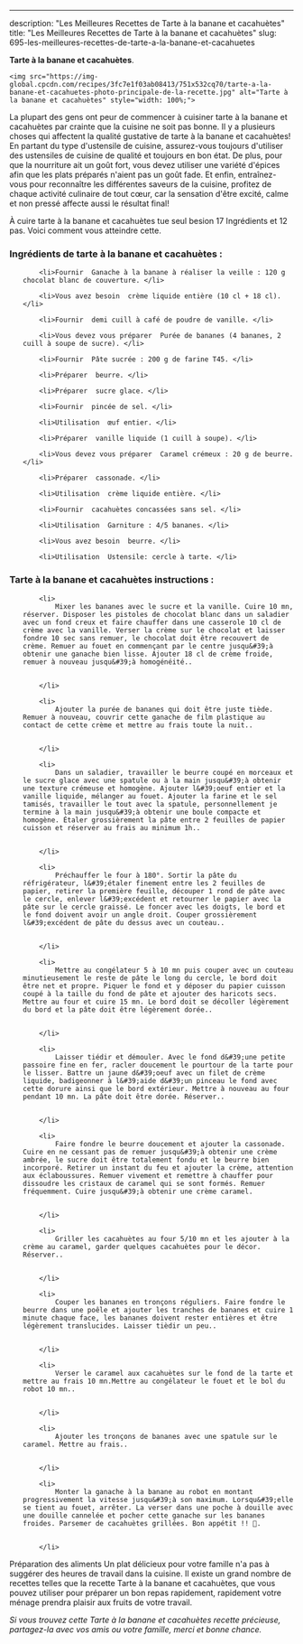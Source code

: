 ---
description: "Les Meilleures Recettes de Tarte à la banane et cacahuètes"
title: "Les Meilleures Recettes de Tarte à la banane et cacahuètes"
slug: 695-les-meilleures-recettes-de-tarte-a-la-banane-et-cacahuetes

<p>
	<strong>Tarte à la banane et cacahuètes</strong>. 
	
</p>
<p>
	
	<img src="https://img-global.cpcdn.com/recipes/3fc7e1f03ab08413/751x532cq70/tarte-a-la-banane-et-cacahuetes-photo-principale-de-la-recette.jpg" alt="Tarte à la banane et cacahuètes" style="width: 100%;">
	
	
</p>

La plupart des gens ont peur de commencer à cuisiner tarte à la banane et cacahuètes par crainte que la cuisine ne soit pas bonne. Il y a plusieurs choses qui affectent la qualité gustative de tarte à la banane et cacahuètes! En partant du type d'ustensile de cuisine, assurez-vous toujours d'utiliser des ustensiles de cuisine de qualité et toujours en bon état. De plus, pour que la nourriture ait un goût fort, vous devez utiliser une variété d'épices afin que les plats préparés n'aient pas un goût fade. Et enfin, entraînez-vous pour reconnaître les différentes saveurs de la cuisine, profitez de chaque activité culinaire de tout cœur, car la sensation d'être excité, calme et non pressé affecte aussi le résultat final!

<!--inarticleads1-->

À cuire tarte à la banane et cacahuètes tue seul besion 17 Ingrédients et 12 pas. Voici comment vous atteindre cette.

<h3>Ingrédients de tarte à la banane et cacahuètes :</h3>

<ol>
	
		<li>Fournir  Ganache à la banane à réaliser la veille : 120 g chocolat blanc de couverture. </li>
	
		<li>Vous avez besoin  crème liquide entière (10 cl + 18 cl). </li>
	
		<li>Fournir  demi cuill à café de poudre de vanille. </li>
	
		<li>Vous devez vous préparer  Purée de bananes (4 bananes, 2 cuill à soupe de sucre). </li>
	
		<li>Fournir  Pâte sucrée : 200 g de farine T45. </li>
	
		<li>Préparer  beurre. </li>
	
		<li>Préparer  sucre glace. </li>
	
		<li>Fournir  pincée de sel. </li>
	
		<li>Utilisation  œuf entier. </li>
	
		<li>Préparer  vanille liquide (1 cuill à soupe). </li>
	
		<li>Vous devez vous préparer  Caramel crémeux : 20 g de beurre. </li>
	
		<li>Préparer  cassonade. </li>
	
		<li>Utilisation  crème liquide entière. </li>
	
		<li>Fournir  cacahuètes concassées sans sel. </li>
	
		<li>Utilisation  Garniture : 4/5 bananes. </li>
	
		<li>Vous avez besoin  beurre. </li>
	
		<li>Utilisation  Ustensile: cercle à tarte. </li>
	
</ol>



<!--inarticleads2-->

<h3>Tarte à la banane et cacahuètes instructions :</h3>

<ol>
	
		<li>
			Mixer les bananes avec le sucre et la vanille. Cuire 10 mn, réserver. Disposer les pistoles de chocolat blanc dans un saladier avec un fond creux et faire chauffer dans une casserole 10 cl de crème avec la vanille. Verser la crème sur le chocolat et laisser fondre 10 sec sans remuer, le chocolat doit être recouvert de crème. Remuer au fouet en commençant par le centre jusqu&#39;à obtenir une ganache bien lisse. Ajouter 18 cl de crème froide, remuer à nouveau jusqu&#39;à homogénéité..
			
			
		</li>
	
		<li>
			Ajouter la purée de bananes qui doit être juste tiède. Remuer à nouveau, couvrir cette ganache de film plastique au contact de cette crème et mettre au frais toute la nuit..
			
			
		</li>
	
		<li>
			Dans un saladier, travailler le beurre coupé en morceaux et le sucre glace avec une spatule ou à la main jusqu&#39;à obtenir une texture crémeuse et homogène. Ajouter l&#39;oeuf entier et la vanille liquide, mélanger au fouet. Ajouter la farine et le sel tamisés, travailler le tout avec la spatule, personnellement je termine à la main jusqu&#39;à obtenir une boule compacte et homogène. Étaler grossièrement la pâte entre 2 feuilles de papier cuisson et réserver au frais au minimum 1h..
			
			
		</li>
	
		<li>
			Préchauffer le four à 180°. Sortir la pâte du réfrigérateur, l&#39;étaler finement entre les 2 feuilles de papier, retirer la première feuille, découper 1 rond de pâte avec le cercle, enlever l&#39;excédent et retourner le papier avec la pâte sur le cercle graissé. Le foncer avec les doigts, le bord et le fond doivent avoir un angle droit. Couper grossièrement l&#39;excédent de pâte du dessus avec un couteau..
			
			
		</li>
	
		<li>
			Mettre au congélateur 5 à 10 mn puis couper avec un couteau minutieusement le reste de pâte le long du cercle, le bord doit être net et propre. Piquer le fond et y déposer du papier cuisson coupé à la taille du fond de pâte et ajouter des haricots secs. Mettre au four et cuire 15 mn. Le bord doit se décoller légèrement du bord et la pâte doit être légèrement dorée..
			
			
		</li>
	
		<li>
			Laisser tiédir et démouler. Avec le fond d&#39;une petite passoire fine en fer, racler doucement le pourtour de la tarte pour le lisser. Battre un jaune d&#39;oeuf avec un filet de crème liquide, badigeonner à l&#39;aide d&#39;un pinceau le fond avec cette dorure ainsi que le bord extérieur. Mettre à nouveau au four pendant 10 mn. La pâte doit être dorée. Réserver..
			
			
		</li>
	
		<li>
			Faire fondre le beurre doucement et ajouter la cassonade. Cuire en ne cessant pas de remuer jusqu&#39;à obtenir une crème ambrée, le sucre doit être totalement fondu et le beurre bien incorporé. Retirer un instant du feu et ajouter la crème, attention aux éclaboussures. Remuer vivement et remettre à chauffer pour dissoudre les cristaux de caramel qui se sont formés. Remuer fréquemment. Cuire jusqu&#39;à obtenir une crème caramel.
			
			
		</li>
	
		<li>
			Griller les cacahuètes au four 5/10 mn et les ajouter à la crème au caramel, garder quelques cacahuètes pour le décor. Réserver..
			
			
		</li>
	
		<li>
			Couper les bananes en tronçons réguliers. Faire fondre le beurre dans une poêle et ajouter les tranches de bananes et cuire 1 minute chaque face, les bananes doivent rester entières et être légèrement translucides. Laisser tièdir un peu..
			
			
		</li>
	
		<li>
			Verser le caramel aux cacahuètes sur le fond de la tarte et mettre au frais 10 mn.Mettre au congélateur le fouet et le bol du robot 10 mn..
			
			
		</li>
	
		<li>
			Ajouter les tronçons de bananes avec une spatule sur le caramel. Mettre au frais..
			
			
		</li>
	
		<li>
			Monter la ganache à la banane au robot en montant progressivement la vitesse jusqu&#39;à son maximum. Lorsqu&#39;elle se tient au fouet, arrêter. La verser dans une poche à douille avec une douille cannelée et pocher cette ganache sur les bananes froides. Parsemer de cacahuètes grillées. Bon appétit !! 🍴.
			
			
		</li>
	
</ol>



<!--inarticleads1-->

<p>
Préparation des aliments Un plat délicieux pour votre famille n'a pas à suggérer des heures de travail dans la cuisine. Il existe un grand nombre de recettes telles que la recette Tarte à la banane et cacahuètes, que vous pouvez utiliser pour préparer un bon repas rapidement, rapidement votre ménage prendra plaisir aux fruits de votre travail.
</p>

<p>
<i>Si vous trouvez cette Tarte à la banane et cacahuètes recette précieuse, partagez-la avec vos amis ou votre famille, merci et bonne chance.</i>
</p>
